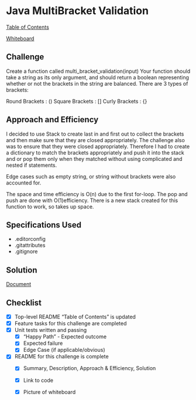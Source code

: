 # Java MultiBracket Validation

[Table of Contents](./../../../../../../README.md)

[Whiteboard](https://docs.google.com/document/d/10U1vO309_F5Kvo4IUf1swUJaovXcKByewsZgNB06C4A/edit?usp=sharing)

## Challenge
Create a function called multi_bracket_validation(input)
Your function should take a string as its only argument, and should return a boolean representing whether or not the brackets in the string are balanced. There are 3 types of brackets:

Round Brackets : ()
Square Brackets : []
Curly Brackets : {}

## Approach and Efficiency
I decided to use Stack to create last in and first out to collect the brackets and then make sure that they are closed appropriately. The challenge also was to ensure that they were closed appropriately.  Therefore I had to create a dictionary to match the brackets appropriately and push it into the stack and or pop them only when they matched without using complicated and nested if statements.

Edge cases such as empty string, or string without brackets were also accounted for.

The space and time efficiency is O(n) due to the first for-loop. The pop and push are done with O(1)efficiency. There is a new stack created for this function to work, so takes up space.

## Specifications Used
* .editorconfig
* .gitattributes
* .gitignore

## Solution
[Document](https://docs.google.com/document/d/10U1vO309_F5Kvo4IUf1swUJaovXcKByewsZgNB06C4A/edit?usp=sharing)

## Checklist
 - [x] Top-level README “Table of Contents” is updated
 - [x] Feature tasks for this challenge are completed
 - [x] Unit tests written and passing
     - [x] “Happy Path” - Expected outcome
     - [x] Expected failure
     - [x] Edge Case (if applicable/obvious)
 - [x] README for this challenge is complete
     - [x] Summary, Description, Approach & Efficiency, Solution
     - [x] Link to code
     - [x] Picture of whiteboard

